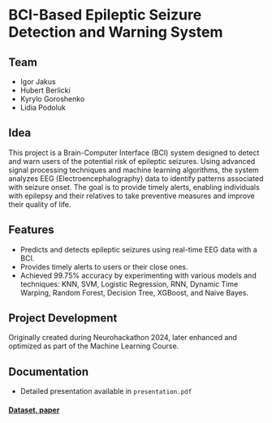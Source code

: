 # BCI-Based Epileptic Seizure Detection and Warning System

## Team
- Igor Jakus
- Hubert Berlicki
- Kyrylo Goroshenko
- Lidia Podoluk

## Idea
This project is a Brain-Computer Interface (BCI) system designed to detect and warn users of the potential risk of epileptic seizures. Using advanced signal processing techniques and machine learning algorithms, the system analyzes EEG (Electroencephalography) data to identify patterns associated with seizure onset. The goal is to provide timely alerts, enabling individuals with epilepsy and their relatives to take preventive measures and improve their quality of life.

## Features
- Predicts and detects epileptic seizures using real-time EEG data with a BCI.
- Provides timely alerts to users or their close ones.
- Achieved 99.75% accuracy by experimenting with various models and techniques: KNN, SVM, Logistic Regression, RNN, Dynamic Time Warping, Random Forest, Decision Tree, XGBoost, and Naive Bayes.

## Project Development
Originally created during Neurohackathon 2024, later enhanced and optimized as part of the Machine Learning Course.

## Documentation
- Detailed presentation available in `presentation.pdf`

#### [Dataset, paper](https://www.ukbonn.de/epileptologie/arbeitsgruppen/ag-lehnertz-neurophysik/downloads/)



